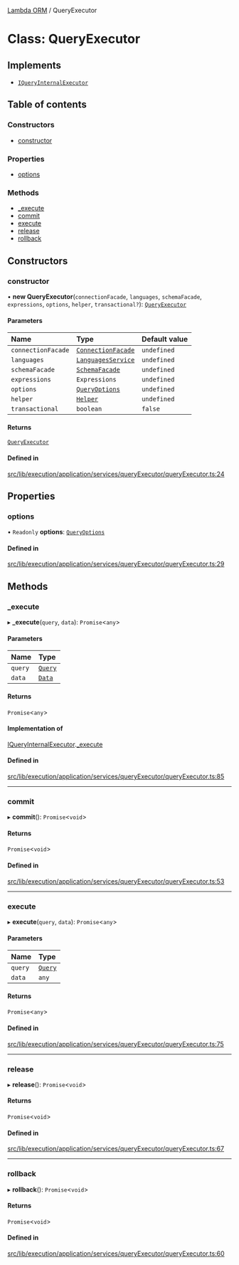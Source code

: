 [Lambda ORM](../README.md) / QueryExecutor

# Class: QueryExecutor

## Implements

- [`IQueryInternalExecutor`](../interfaces/IQueryInternalExecutor.md)

## Table of contents

### Constructors

- [constructor](QueryExecutor.md#constructor)

### Properties

- [options](QueryExecutor.md#options)

### Methods

- [\_execute](QueryExecutor.md#_execute)
- [commit](QueryExecutor.md#commit)
- [execute](QueryExecutor.md#execute)
- [release](QueryExecutor.md#release)
- [rollback](QueryExecutor.md#rollback)

## Constructors

### constructor

• **new QueryExecutor**(`connectionFacade`, `languages`, `schemaFacade`, `expressions`, `options`, `helper`, `transactional?`): [`QueryExecutor`](QueryExecutor.md)

#### Parameters

| Name | Type | Default value |
| :------ | :------ | :------ |
| `connectionFacade` | [`ConnectionFacade`](ConnectionFacade.md) | `undefined` |
| `languages` | [`LanguagesService`](LanguagesService.md) | `undefined` |
| `schemaFacade` | [`SchemaFacade`](SchemaFacade.md) | `undefined` |
| `expressions` | `Expressions` | `undefined` |
| `options` | [`QueryOptions`](../interfaces/QueryOptions.md) | `undefined` |
| `helper` | [`Helper`](Helper.md) | `undefined` |
| `transactional` | `boolean` | `false` |

#### Returns

[`QueryExecutor`](QueryExecutor.md)

#### Defined in

[src/lib/execution/application/services/queryExecutor/queryExecutor.ts:24](https://github.com/FlavioLionelRita/lambdaorm/blob/f919598c/src/lib/execution/application/services/queryExecutor/queryExecutor.ts#L24)

## Properties

### options

• `Readonly` **options**: [`QueryOptions`](../interfaces/QueryOptions.md)

#### Defined in

[src/lib/execution/application/services/queryExecutor/queryExecutor.ts:29](https://github.com/FlavioLionelRita/lambdaorm/blob/f919598c/src/lib/execution/application/services/queryExecutor/queryExecutor.ts#L29)

## Methods

### \_execute

▸ **_execute**(`query`, `data`): `Promise`\<`any`\>

#### Parameters

| Name | Type |
| :------ | :------ |
| `query` | [`Query`](Query.md) |
| `data` | [`Data`](Data.md) |

#### Returns

`Promise`\<`any`\>

#### Implementation of

[IQueryInternalExecutor](../interfaces/IQueryInternalExecutor.md).[_execute](../interfaces/IQueryInternalExecutor.md#_execute)

#### Defined in

[src/lib/execution/application/services/queryExecutor/queryExecutor.ts:85](https://github.com/FlavioLionelRita/lambdaorm/blob/f919598c/src/lib/execution/application/services/queryExecutor/queryExecutor.ts#L85)

___

### commit

▸ **commit**(): `Promise`\<`void`\>

#### Returns

`Promise`\<`void`\>

#### Defined in

[src/lib/execution/application/services/queryExecutor/queryExecutor.ts:53](https://github.com/FlavioLionelRita/lambdaorm/blob/f919598c/src/lib/execution/application/services/queryExecutor/queryExecutor.ts#L53)

___

### execute

▸ **execute**(`query`, `data`): `Promise`\<`any`\>

#### Parameters

| Name | Type |
| :------ | :------ |
| `query` | [`Query`](Query.md) |
| `data` | `any` |

#### Returns

`Promise`\<`any`\>

#### Defined in

[src/lib/execution/application/services/queryExecutor/queryExecutor.ts:75](https://github.com/FlavioLionelRita/lambdaorm/blob/f919598c/src/lib/execution/application/services/queryExecutor/queryExecutor.ts#L75)

___

### release

▸ **release**(): `Promise`\<`void`\>

#### Returns

`Promise`\<`void`\>

#### Defined in

[src/lib/execution/application/services/queryExecutor/queryExecutor.ts:67](https://github.com/FlavioLionelRita/lambdaorm/blob/f919598c/src/lib/execution/application/services/queryExecutor/queryExecutor.ts#L67)

___

### rollback

▸ **rollback**(): `Promise`\<`void`\>

#### Returns

`Promise`\<`void`\>

#### Defined in

[src/lib/execution/application/services/queryExecutor/queryExecutor.ts:60](https://github.com/FlavioLionelRita/lambdaorm/blob/f919598c/src/lib/execution/application/services/queryExecutor/queryExecutor.ts#L60)

